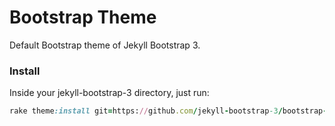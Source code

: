 Bootstrap Theme
===============

Default Bootstrap theme of Jekyll Bootstrap 3.

### Install

Inside your jekyll-bootstrap-3 directory, just run:  
```ruby
rake theme:install git=https://github.com/jekyll-bootstrap-3/bootstrap-theme
```  

